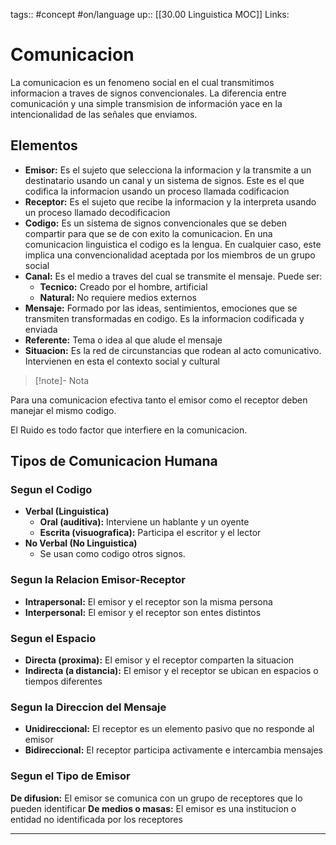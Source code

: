 tags:: #concept  #on/language 
up:: [[30.00 Linguistica MOC]]
Links: 
# Comunicacion
La comunicacion es un fenomeno social en el cual transmitimos informacion a traves de signos convencionales. La diferencia entre comunicación y una simple transmision de información yace en la intencionalidad de las señales que enviamos.

## Elementos
- **Emisor:** Es el sujeto que selecciona la informacion y la transmite a un destinatario usando un canal y un sistema de signos. Este es el que codifica la informacion usando un proceso llamada codificacion
- **Receptor:** Es el sujeto que recibe la informacion y la interpreta usando un proceso llamado decodificacion
- **Codigo:** Es un sistema de signos convencionales que se deben compartir para que se de con exito la comunicacion. En una comunicacion linguistica el codigo es la lengua. En cualquier caso, este implica una convencionalidad aceptada por los miembros de un grupo social
- **Canal:** Es el medio a traves del cual se transmite el mensaje. Puede ser:
	- **Tecnico:** Creado por el hombre, artificial
	- **Natural:** No requiere medios externos
- **Mensaje:** Formado por las ideas, sentimientos, emociones que se transmiten transformadas en codigo. Es la informacion codificada y enviada
- **Referente:** Tema o idea al que alude el mensaje
- **Situacion:** Es la red de circunstancias que rodean al acto comunicativo. Intervienen en esta el contexto social y cultural

> [!note]- Nota	
>
Para una comunicacion efectiva tanto el emisor como el receptor deben manejar el mismo codigo.
>
El Ruido es todo factor que interfiere en la comunicacion.

## Tipos de Comunicacion Humana
### Segun el Codigo
- **Verbal (Linguistica)**
	- **Oral (auditiva):** Interviene un hablante y un oyente
	- **Escrita (visuografica):** Participa el escritor y el lector
- **No Verbal (No Linguistica)**
	- Se usan como codigo otros signos.

### Segun la Relacion Emisor-Receptor
- **Intrapersonal:** El emisor y el receptor son la misma persona
- **Interpersonal:** El emisor y el receptor son entes distintos

### Segun el Espacio
- **Directa (proxima):** El emisor y el receptor comparten la situacion
- **Indirecta (a distancia):** El emisor y el receptor se ubican en espacios o tiempos diferentes

### Segun la Direccion del Mensaje
- **Unidireccional:** El receptor es un elemento pasivo que no responde al emisor
- **Bidireccional:** El receptor participa activamente e intercambia mensajes

### Segun el Tipo de Emisor
**De difusion:** El emisor se comunica con un grupo de receptores que lo pueden identificar
**De medios o masas:** El emisor es una institucion o entidad no identificada por los receptores
___
